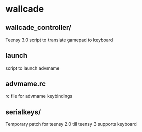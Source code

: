 wallcade
========

wallcade_controller/
--------
Teensy 3.0 script to translate gamepad to keyboard

launch
--------
script to launch advmame

advmame.rc
--------
rc file for advmame keybindings

serialkeys/
--------
Temporary patch for teensy 2.0 till teensy 3 supports keyboard

